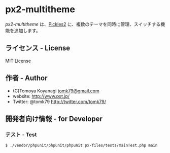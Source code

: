 px2-multitheme
==============

*px2-multitheme* は、[Pickles2](http://pickles2.pxt.jp/) に、複数のテーマを同時に管理、スイッチする機能を追加します。


## ライセンス - License

MIT License


## 作者 - Author

- (C)Tomoya Koyanagi <tomk79@gmail.com>
- website: <http://www.pxt.jp/>
- Twitter: @tomk79 <http://twitter.com/tomk79/>


## 開発者向け情報 - for Developer

### テスト - Test

```
$ ./vendor/phpunit/phpunit/phpunit px-files/tests/mainTest.php main
```
